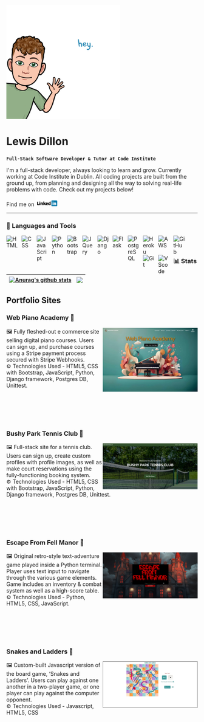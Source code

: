<img alt="Bitmoji" width="300px" style="padding-right:10px;" src="static/img/bitmoji_hey.png" />

<!--
**LewisMDillon/LewisMDillon** is a ✨ _special_ ✨ repository because its `README.md` (this file) appears on your GitHub profile.

Here are some ideas to get you started:

- 🔭 I’m currently working on ...
- 🌱 I’m currently learning ...
- 👯 I’m looking to collaborate on ...
- 🤔 I’m looking for help with ...
- 💬 Ask me about ...
- 📫 How to reach me: ...
- 😄 Pronouns: ...
- ⚡ Fun fact: ...
-->
 # Lewis Dillon

**`Full-Stack Software Developer & Tutor at Code Institute`**

I'm a full-stack developer, always looking to learn and grow. Currently working at Code Institute in Dublin.
All coding projects are built from the ground up, from planning and designing all the way to solving real-life problems with code. Check out my projects below!
<br>
Find me on [![LinkedIn][1.1]][1] 



---

### 🧰 Languages and Tools

<img align="left" alt="HTML" width="30px" style="padding-right:10px;" src="https://cdn.jsdelivr.net/gh/devicons/devicon/icons/html5/html5-plain.svg" />
<img align="left" alt="CSS" width="30px" style="padding-right:10px;" src="https://cdn.jsdelivr.net/gh/devicons/devicon/icons/css3/css3-plain.svg" />
<img align="left" alt="JavaScript" width="30px" style="padding-right:10px;" src="https://cdn.jsdelivr.net/gh/devicons/devicon/icons/javascript/javascript-plain.svg" />
<img align="left" alt="Python" width="30px" style="padding-right:10px;" src="https://cdn.jsdelivr.net/gh/devicons/devicon/icons/python/python-plain.svg" />
<img align="left" alt="Bootstrap" width="30px" style="padding-right:10px;" src="https://cdn.jsdelivr.net/gh/devicons/devicon/icons/bootstrap/bootstrap-original.svg" />
<img align="left" alt="JQuery" width="30px" style="padding-right:10px;" src="https://cdn.jsdelivr.net/gh/devicons/devicon/icons/jquery/jquery-original.svg" />
<img align="left" alt="Django" width="30px" style="padding-right:10px;" src="https://cdn.jsdelivr.net/gh/devicons/devicon/icons/django/django-plain.svg" />
<img align="left" alt="Flask" width="30px" style="padding-right:10px;" src="https://cdn.jsdelivr.net/gh/devicons/devicon/icons/flask/flask-original.svg" />
<img align="left" alt="PostgreSQL" width="30px" style="padding-right:10px;" src="https://cdn.jsdelivr.net/gh/devicons/devicon/icons/postgresql/postgresql-original.svg" />
<img align="left" alt="Heroku" width="30px" style="padding-right:10px;" src="https://cdn.jsdelivr.net/gh/devicons/devicon/icons/heroku/heroku-original.svg" />
<img align="left" alt="AWS" width="30px" style="padding-right:10px;" src="https://cdn.jsdelivr.net/gh/devicons/devicon/icons/amazonwebservices/amazonwebservices-original.svg" />
<img align="left" alt="GitHub" width="30px" style="padding-right:10px;" src="https://cdn.jsdelivr.net/gh/devicons/devicon/icons/github/github-original.svg" />
<img align="left" alt="Git" width="30px" style="padding-right:10px;" src="https://cdn.jsdelivr.net/gh/devicons/devicon/icons/git/git-original.svg" />
<img align="left" alt="VScode" width="30px" style="padding-right:10px;" src="https://cdn.jsdelivr.net/gh/devicons/devicon/icons/vscode/vscode-original.svg" />
<br />

#

### 📊 Stats

| <a href="https://github.com/lewismdillon/github-readme-stats"><img align="center" src="https://github-readme-stats.vercel.app/api?username=lewismdillon&show_icons=true&include_all_commits=true&theme=vue&hide_border=true" alt="Anurag's github stats" /></a> | <a href="https://github.com/lewismdillon/github-readme-stats"><img align="center" src="https://github-readme-stats.vercel.app/api/top-langs/?username=lewismdillon&layout=compact&theme=vue&hide_border=true" /></a> |
| ------------- | ------------- |


## Portfolio Sites

### Web Piano Academy 🎹
<a href="https://github.com/LewisMDillon/web-piano-academy"><img align="right" src="static/img/web-piano-academy.png" width="250px" alt="Web Piano Academy"><a/>
🖼️ Fully fleshed-out e commerce site selling digital piano courses. Users can sign up, and purchase courses using a Stripe payment process secured with Stripe Webhooks. 
<br>
⚙️ Technologies Used - HTML5, CSS with Bootstrap, JavaScript, Python, Django framework, Postgres DB, Unittest.
<br><br><br><br><br><br>

### Bushy Park Tennis Club 🎾
<a href="https://github.com/LewisMDillon/bushy-park-tennis-club-ld"><img align="right" src="static/img/bushy_park.png" width="250px" alt="Bushy Park Tennis Club"><a/>
🖼️ Full-stack site for a tennis club. Users can sign up, create custom profiles with profile images, as well as make court reservations using the fully-functioning booking system.
<br>
⚙️ Technologies Used - HTML5, CSS with Bootstrap, JavaScript, Python, Django framework, Postgres DB, Unittest.
<br><br><br><br><br><br>

### Escape From Fell Manor 🏰
<a href="https://github.com/LewisMDillon/escape-from-fell-manor"><img align="right" src="static/img/fell_manor.png" width="250px" alt="Escape From Fell Manor"><a/>
🖼️ Original retro-style text-adventure game played inside a Python terminal. Player uses text input to navigate through the various game elements. Game includes an inventory & combat system as well as a high-score table.
<br>
⚙️ Technologies Used - Python, HTML5, CSS, JavaScript.
<br><br><br><br><br><br>

### Snakes and Ladders 🎲
<a href="https://github.com/LewisMDillon/snakes-and-ladders"><img align="right" src="static/img/snakes_and_ladders.jpg" width="250px" alt="Snakes and Ladders"><a/>
🖼️ Custom-built Javascript version of the board game, ‘Snakes and Ladders’. Users can play against one another in a two-player game, or one player can play against the computer opponent.
<br>
⚙️ Technologies Used - Javascript, HTML5, CSS


[1]: https://www.linkedin.com/in/lewis-dillon/
[1.1]: https://github.com/LewisMDillon/LewisMDillon/blob/main/static/img/linkedin.png
